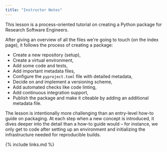 ```yaml
---
title: "Instructor Notes"
---
```

This lesson is a process-oriented tutorial on creating a Python package for Research Software Engineers.

After giving an overview of all the files we're going to touch (on the index page), 
it follows the process of creating a package:
- Create a new repository (setup),
- Create a virtual environment,
- Add some code and tests,
- Add important metadata files,
- Configure the `pyproject.toml` file with detailed metadata,
- Decide on and implement a versioning scheme,
- Add automated checks like code linting,
- Add continuous integration support,
- Publish the package and make it citeable by adding an additional metadata file.

The lesson is intentionally more challenging than an entry-level how-to guide on packaging.
At each step when a new concept is introduced, 
it dives deeper into the detail than a how-to guide would –
for instance, we only get to code after setting up an environment 
and initializing the infrastructure needed for reproducible builds.


{% include links.md %}

